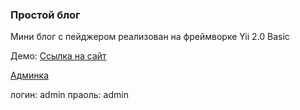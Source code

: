 ### Простой блог

Мини блог с пейджером реализован на фреймворке Yii 2.0 Basic

Демо:
[Ссылка на сайт](http://yii-simpleblog.gt-design.ru/)

[Админка](http://admin-yii-simpleblog.gt-design.ru/web/site/login)

логин: admin
праоль: admin



